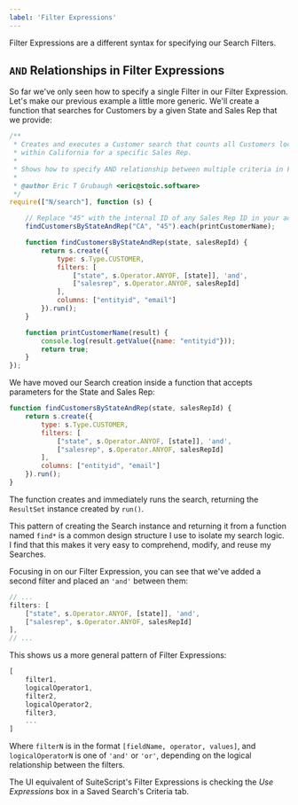 ```yaml
---
label: 'Filter Expressions'
---
```


Filter Expressions are a different syntax for specifying our Search Filters.

## `AND` Relationships in Filter Expressions

So far we've only seen how to specify a single Filter in our Filter Expression. Let's make our previous
example a little more generic. We'll create a function that searches for Customers by a given State and
Sales Rep that we provide:

```javascript
/**
 * Creates and executes a Customer search that counts all Customers located
 * within California for a specific Sales Rep.
 *
 * Shows how to specify AND relationship between multiple criteria in Filter Expressions
 *
 * @author Eric T Grubaugh <eric@stoic.software>
 */
require(["N/search"], function (s) {

    // Replace "45" with the internal ID of any Sales Rep ID in your account
    findCustomersByStateAndRep("CA", "45").each(printCustomerName);

    function findCustomersByStateAndRep(state, salesRepId) {
        return s.create({
            type: s.Type.CUSTOMER,
            filters: [
                ["state", s.Operator.ANYOF, [state]], 'and',
                ["salesrep", s.Operator.ANYOF, salesRepId]
            ],
            columns: ["entityid", "email"]
        }).run();
    }

    function printCustomerName(result) {
        console.log(result.getValue({name: "entityid"}));
        return true;
    }
});
```

We have moved our Search creation inside a function that accepts parameters for the State and Sales Rep:

```javascript
function findCustomersByStateAndRep(state, salesRepId) {
    return s.create({
        type: s.Type.CUSTOMER,
        filters: [
            ["state", s.Operator.ANYOF, [state]], 'and',
            ["salesrep", s.Operator.ANYOF, salesRepId]
        ],
        columns: ["entityid", "email"]
    }).run();
}
```

The function creates and immediately runs the search, returning the `ResultSet` instance created by
`run()`.

This pattern of creating the Search instance and returning it from a function named `find*` is a common
design structure I use to isolate my search logic. I find that this makes it very easy to comprehend,
modify, and reuse my Searches.

Focusing in on our Filter Expression, you can see that we've added a second filter and placed an `'and'`
between them:

```javascript
// ...
filters: [
    ["state", s.Operator.ANYOF, [state]], 'and',
    ["salesrep", s.Operator.ANYOF, salesRepId]
],
// ...
```

This shows us a more general pattern of Filter Expressions:

```javascript
[
    filter1,
    logicalOperator1,
    filter2,
    logicalOperator2,
    filter3,
    ...
]
```

Where `filterN` is in the format `[fieldName, operator, values]`, and `logicalOperatorN` is one of
`'and'` or `'or'`, depending on the logical relationship between the filters.

The UI equivalent of SuiteScript's Filter Expressions is checking the *Use Expressions* box in a
Saved Search's Criteria tab.
